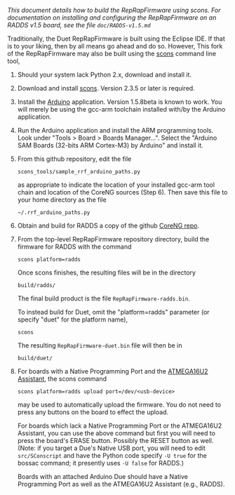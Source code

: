 *This document details how to build the RepRapFirmware using scons.*
*For documentation on installing and configuring the RepRapFirmware*
*on an RADDS v1.5 board, see the file `doc/RADDS-v1.5.md`*

Traditionally, the Duet RepRapFirmware is built using the Eclipse
IDE.  If that is to your liking, then by all means go ahead and
do so.  However, This fork of the RepRapFirmware may also be built
using the [scons](http://scons.org/) command line tool,

1. Should your system lack Python 2.x, download and install it.

2. Download and install [scons](http://scons.org/).  Version 2.3.5 or
   later is required.

3. Install the [Arduino](https://www.arduino.cc/) application.
   Version 1.5.8beta is known to work.  You will merely be using the
   gcc-arm toolchain installed with/by the Arduino application.
   
4. Run the Arduino application and install the ARM programming tools.
   Look under "Tools > Board > Boards Manager...".  Select the "Arduino
   SAM Boards (32-bits ARM Cortex-M3) by Arduino" and install it.

5. From this github repository, edit the file

       scons_tools/sample_rrf_arduino_paths.py

   as appropriate to indicate the location of your installed gcc-arm
   tool chain and location of the CoreNG sources (Step 6).  Then save
   this file to your home directory as the file

       ~/.rrf_arduino_paths.py
   
6. Obtain and build for RADDS a copy of the github [CoreNG
   repo](https://github.com/dcnewman/CoreNG).

7. From the top-level RepRapFirmware repository directory, build the
   firmware for RADDS with the command

       scons platform=radds
   	     
    Once scons finishes, the resulting files will be in the directory

       build/radds/

   The final build product is the file `RepRapFirmware-radds.bin`.

   To instead build for Duet, omit the "platform=radds" parameter (or
   specify "duet" for the platform name),

       scons

   The resulting `RepRapFirmware-duet.bin` file will then be in
   	     
       build/duet/

8. For boards with a Native Programming Port and the
   [ATMEGA16U2 Assistant](http://playground.arduino.cc/Bootloader/DueBootloaderExplained),
   the scons command
   
       scons platform=radds upload port=/dev/<usb-device>
        
   may be used to automatically upload the firmware.  You do not need to
   press any buttons on the board to effect the upload.
   
   For boards which lack a Native Programming Port or the ATMEGA16U2
   Assistant, you can use the above command but first you will need to
   press the board's ERASE button.  Possibly the RESET button as well.
   (Note: if you target a Due's Native USB port, you will need to edit
   `src/SConscript` and have the Python code specify `-U true` for the
   bossac command; it presently uses `-U false` for RADDS.)
   
   Boards with an attached Arduino Due should have a Native Programming
   Port as well as the ATMEGA16U2 Assistant (e.g., RADDS).
